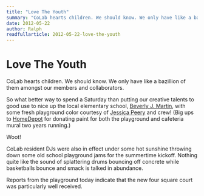 ```yaml
---
title: "Love The Youth"
summary: "CoLab hearts children. We should know. We only have like a bazillion of them amongst our members and collaborators. So what better way to spend a Saturday than putting our creative talents to good use?"
date: 2012-05-22
author: Ralph
readfullarticle: 2012-05-22-love-the-youth
---
```


# Love The Youth

CoLab hearts children.  We should know.  We only have like a bazillion of them amongst our members and collaborators.

So what better way to spend a Saturday than putting our creative talents to good use to nice up the local elementary school, [Beverly J. Martin](http://www.icsd.k12.ny.us/bjm/), with some fresh playground color courtesy of [Jessica Peery]() and crew! (Big ups to [HomeDepot](http://www.homedepot.com/) for donating paint for both the playground and cafeteria mural two years running.)

Woot!

CoLab resident DJs were also in effect under some hot sunshine throwing down some old school playground jams for the summertime kickoff. Nothing quite like the sound of splattering drums bouncing off concrete while basketballs bounce and smack is talked in abundance.

Reports from the playground today indicate that the new four square court was particularly well received.
